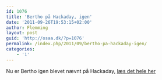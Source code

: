 ```yaml
---
id: 1076
title: 'Bertho på Hackaday, igen'
date: '2011-09-26T19:53:15+02:00'
author: Flemming
layout: post
guid: 'http://osaa.dk/?p=1076'
permalink: /index.php/2011/09/bertho-pa-hackaday-igen/
categories:
    - '1'
---
```


Nu er Bertho igen blevet nævnt på Hackaday, [læs det hele her](http://hackaday.com/2011/09/26/capacitive-sensing-tutorial/?utm_source=feedburner&utm_medium=feed&utm_campaign=Feed%3A+hackaday%2FLgoM+%28Hack+a+Day%29)